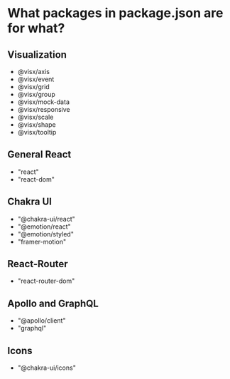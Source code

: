 # What packages in package.json are for what?

## Visualization

- @visx/axis
- @visx/event
- @visx/grid
- @visx/group
- @visx/mock-data
- @visx/responsive
- @visx/scale
- @visx/shape
- @visx/tooltip


## General React

- "react"
- "react-dom"

## Chakra UI

- "@chakra-ui/react"
- "@emotion/react"
- "@emotion/styled"
- "framer-motion"

## React-Router

- "react-router-dom"

## Apollo and GraphQL

- "@apollo/client"
- "graphql"

## Icons

- "@chakra-ui/icons"
